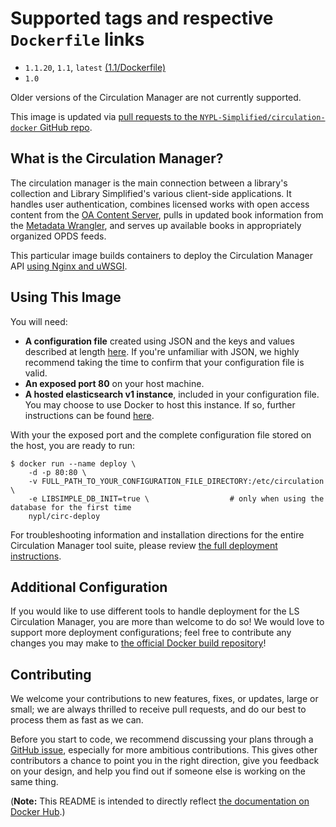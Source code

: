 # Supported tags and respective `Dockerfile` links

- `1.1.20`, `1.1`, `latest` [(1.1/Dockerfile)](https://github.com/NYPL-Simplified/circulation-docker/blob/master/deploy/Dockerfile)
- `1.0`

Older versions of the Circulation Manager are not currently supported.

This image is updated via [pull requests to the `NYPL-Simplified/circulation-docker` GitHub repo](https://github.com/NYPL-Simplified/circulation-docker/pulls).

## What is the Circulation Manager?

The circulation manager is the main connection between a library's collection and Library Simplified's various client-side applications. It handles user authentication, combines licensed works with open access content from the [OA Content Server](https://github.com/NYPL-Simplified/content_server), pulls in updated book information from the [Metadata Wrangler](https://github.com/NYPL-Simplified/metadata_wrangler), and serves up available books in appropriately organized OPDS feeds.

This particular image builds containers to deploy the Circulation Manager API [using Nginx and uWSGI](https://github.com/NYPL-Simplified/Simplified/wiki/Deployment:-Nginx-&-uWSGI).

## Using This Image
You will need:
- **A configuration file** created using JSON and the keys and values described at length [here](https://github.com/NYPL-Simplified/Simplified/wiki/Configuration). If you're unfamiliar with JSON, we highly recommend taking the time to confirm that your configuration file is valid.
- **An exposed port 80** on your host machine.
- **A hosted elasticsearch v1 instance**, included in your configuration file. You may choose to use Docker to host this instance. If so, further instructions can be found [here](https://github.com/NYPL-Simplified/Simplified/wiki/Deployment:-Quickstart-with-Docker).

With your the exposed port and the complete configuration file stored on the host, you are ready to run:
```
$ docker run --name deploy \
    -d -p 80:80 \
    -v FULL_PATH_TO_YOUR_CONFIGURATION_FILE_DIRECTORY:/etc/circulation \
    -e LIBSIMPLE_DB_INIT=true \                  # only when using the database for the first time
    nypl/circ-deploy
```

For troubleshooting information and installation directions for the entire Circulation Manager tool suite, please review [the full deployment instructions](https://github.com/NYPL-Simplified/Simplified/wiki/Deployment:-Quickstart-with-Docker).

## Additional Configuration

If you would like to use different tools to handle deployment for the LS Circulation Manager, you are more than welcome to do so! We would love to support more deployment configurations; feel free to contribute any changes you may make to [the official Docker build repository](https://github.com/NYPL-Simplified/circulation-docker)!

## Contributing

We welcome your contributions to new features, fixes, or updates, large or small; we are always thrilled to receive pull requests, and do our best to process them as fast as we can.

Before you start to code, we recommend discussing your plans through a [GitHub issue](https://github.com/NYPL-Simplified/circulation-docker/issues/new), especially for more ambitious contributions. This gives other contributors a chance to point you in the right direction, give you feedback on your design, and help you find out if someone else is working on the same thing.


(**Note:** This README is intended to directly reflect [the documentation on Docker Hub](https://hub.docker.com/r/nypl/circ-deploy/).)
